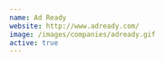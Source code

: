 ```yaml
---
name: Ad Ready
website: http://www.adready.com/
image: /images/companies/adready.gif 
active: true
---
```

